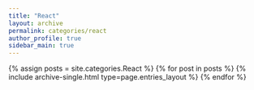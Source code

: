 ```yaml
---
title: "React"
layout: archive
permalink: categories/react
author_profile: true
sidebar_main: true
---
```



{% assign posts = site.categories.React %}
{% for post in posts %} {% include archive-single.html type=page.entries_layout %} {% endfor %}
